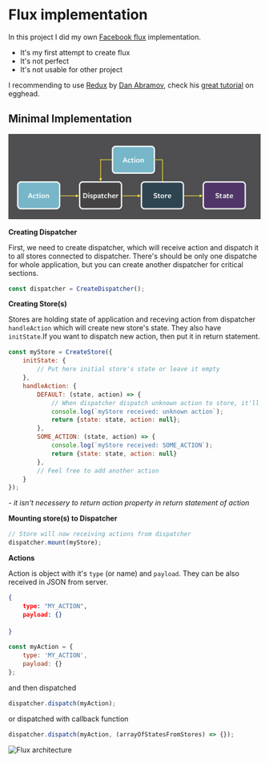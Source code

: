# Flux implementation

In this project I did my own [Facebook flux](https://facebook.github.io/flux/) implementation. 

- It's my first attempt to create flux
- It's not perfect
- It's not usable for other project 

I recommending to use [Redux](https://github.com/rackt/redux) by [Dan Abramov](https://twitter.com/dan_abramov), check his [great tutorial](https://egghead.io/series/getting-started-with-redux) on egghead.

## Minimal Implementation

![Flux architecture](img/arch.png)

**Creating Dispatcher**

First, we need to create dispatcher, which will receive action and dispatch it to all stores connected to dispatcher. 
There's should be only one dispatche for whole application, but you can create another dispatcher for critical sections.

```js
const dispatcher = CreateDispatcher();
```
 
**Creating Store(s)**

Stores are holding state of application and receving action from dispatcher `handleAction` which will create new store's state.
They also have `initState`.If you want to dispatch new action, then put it in return statement. 
 
```js
const myStore = CreateStore({
    initState: {
        // Put here initial store's state or leave it empty
    },
    handleAction: {
        DEFAULT: (state, action) => {
            // When dispatcher dispatch unknown action to store, it'll evooke DEFAULT
            console.log(`myStore received: unknown action`);
            return {state: state, action: null};
        },
        SOME_ACTION: (state, action) => {
            console.log(`myStore received: SOME_ACTION`);
            return {state: state, action: null}
        },
        // Feel free to add another action
    }
});
```

*- it isn't necessery to return action property in return statement of action*


**Mounting store(s) to Dispatcher**

```js
// Store will now receiving actions from dispatcher
dispatcher.mount(myStore);  
```

**Actions**

Action is object with it's `type` (or name) and `payload`. They can be also received in JSON from server.

```json
{
    type: "MY_ACTION",
    payload: {}
    
}
```

```js
const myAction = {
    type: 'MY_ACTION',
    payload: {}
};
```

and then dispatched

```js
dispatcher.dispatch(myAction);
```

or dispatched with callback function

```js
dispatcher.dispatch(myAction, (arrayOfStatesFromStores) => {});
```

![Flux architecture](img/arch1.png)

